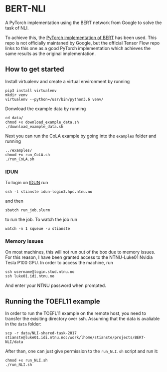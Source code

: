 # BERT-NLI
A PyTorch implementation using the BERT network from Google to solve the task of NLI.

To achieve this, the [PyTorch implementation of BERT](https://github.com/huggingface/pytorch-pretrained-BERT) has been used.
This repo is not officially maintaned by Google, but the official Tensor Flow repo
links to this one as a good PyTorch implementation which achieves the same results
as the original implementation. 

## How to get started
Install virtualenv and create a virtual environment by running
```shell
pip3 install virtualenv
mkdir venv
virtualenv --python=/usr/bin/python3.6 venv/
```

Donwload the example data by running
```shell
cd data/
chmod +x download_example_data.sh
./download_example_data.sh
```

Next you can run the CoLA example by going into the `examples` folder and running
```shell
../examples/
chmod +x run_CoLA.sh
./run_CoLA.sh
```

### IDUN
To login on [IDUN](https://www.hpc.ntnu.no/display/hpc/Getting+Started+on+Idun) run 

`ssh -l stianste idun-login3.hpc.ntnu.no`

and then 

`sbatch run_job.slurm`

to run the job. To watch the job run 

`watch -n 1 squeue -u stianste`

### Memory issues
On most machines, this will not run out of the box due to memory issues.
For this reason, I have been granted access to the NTNU-Luke01 Nvidia Tesla
P100 GPU. In order to access the machine, run

```shell
ssh username@login.stud.ntnu.no
ssh luke01.idi.ntnu.no
```

And enter your NTNU password when prompted.

## Running the TOEFL11 example
In order to run the TOEFL11 example on the remote host, you need to transfer the exisiting
directory over ssh. Assuming that the data is avaliable in the `data` folder:

```shell
scp -r data/NLI-shared-task-2017 stianste@luke01.idi.ntnu.no:/work/lhome/stianste/projects/BERT-NLI/data
```

After than, one can just give permission to the `run_NLI.sh` script and run it:
```shell
chmod +x run_NLI.sh
./run_NLI.sh
```